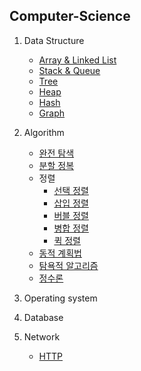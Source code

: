 ## Computer-Science

1. Data Structure
    - [Array & Linked List](DataStructure/Array&LinkedList.md)
    - [Stack & Queue](DataStructure/Stack&Queue.md)
    - [Tree](DataStructure/Tree.md)
    - [Heap](DataStructure/Heap.md)
    - [Hash](DataStructure/Hash.md)
    - [Graph](DataStructure/Graph.md)

2. Algorithm
    - [완전 탐색](Algorithm/Brute_force.md)
    - [분할 정복](Algorithm/Divide&Conquer.md)
    - 정렬
        - [선택 정렬](Algorithm/Selection_sort.md)
        - [삽입 정렬](Algorithm/Insertion_sort.md)
        - [버블 정렬](Algorithm/Bubble_sort.md)
        - [병합 정렬](Algorithm/Merge_sort.md)
        - [퀵 정렬](Algorithm/Quick_sort.md)
    - [동적 계획법](Algorithm/Dynamic_programming.md)
    - [탐욕적 알고리즘](Algorithm/Greedy.md)
    - [정수론](Algorithm/Number_theory.md)

3. Operating system

4. Database

5. Network
    - [HTTP](Network/HTTP.md)